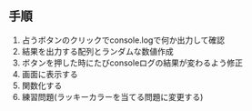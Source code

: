 ## 手順
1. 占うボタンのクリックでconsole.logで何か出力して確認
2. 結果を出力する配列とランダムな数値作成
3. ボタンを押した時にたびconsoleログの結果が変わるよう修正
4. 画面に表示する
5. 関数化する
6. 練習問題(ラッキーカラーを当てる問題に変更する)